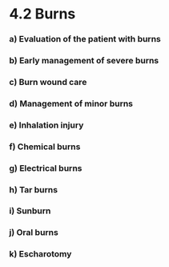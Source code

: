 # 4.2 Burns

### a\)  Evaluation of the patient with burns

### b\)  Early management of severe burns

### c\)  Burn wound care

### d\)  Management of minor burns

### e\)  Inhalation injury

### f\)  Chemical burns

### g\)  Electrical burns

### h\)  Tar burns

### i\)  Sunburn

### j\)  Oral burns

### k\)  Escharotomy

